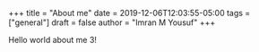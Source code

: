 +++
title = "About me"
date =  2019-12-06T12:03:55-05:00
tags = ["general"]
draft = false
author = "Imran M Yousuf"
+++

Hello world about me 3!
